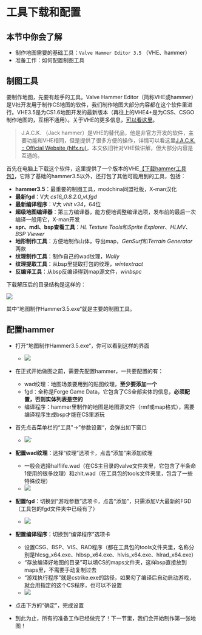 # 工具下载和配置

## 本节中你会了解
- 制作地图需要的基础工具：```Valve Hammer Editor 3.5``` （VHE、hammer）
- 准备工作：如何配置制图工具

## 制图工具
要制作地图，先要有趁手的工具。Valve Hammer Editor（简称VHE或hammer）是V社开发用于制作CS地图的软件，我们制作地图大部分内容都在这个软件里进行。VHE3.5是为CS1.6地图开发的最新版本（再往上的VHE4+是为CSS、CSGO制作地图的，互相不通用）。关于VHE的更多信息，[可以看这里](wiki/vhe)。
> J.A.C.K. （Jack hammer）是VHE的替代品，他是非官方开发的软件，主要功能和VHE相同，但是提供了很多方便的操作，详情可以看这里[J.A.C.K. :: Official Website (hlfx.ru)](https://jack.hlfx.ru/en/)，本文依旧针对VHE做讲解，但大部分内容是互通的。

首先在电脑上下载这个软件，这里提供了一个版本的VHE[【下载hammer工具包】](resources/CS地图制作工具包%202023.03.21.zip)，它除了基础的hammer3.5以外，还打包了其他可能用到的工具，包括：
- **hammer3.5**：最重要的制图工具，modchina同盟社版，X-man汉化
- **最新fgd**：V大 *cs16_0.8.2.0_vl.fgd*
- **最新编译程序**：V大 *vhlt v34*，64位
- **超级地图编译器**：第三方编译器，能方便地调整编译选项，发布前的最后一次编译一般用它，X-man开发
- **spr、mdl、bsp查看工具**：*HL Texture Tools*和*Sprite Explorer*、*HLMV*、*BSP Viewer*
- **地形制作工具**：方便地制作山体，导出map，*GenSurf*和*Terrain Generator*两款
- **纹理制作工具**：制作自己的wad纹理，*Wally*
- **纹理提取工具**：从bsp里提取打包的纹理，*wintextract*
- **反编译工具**：从bsp反编译得到map源文件，*winbspc*

下载解压后的目录结构是这样的：

![](../images/vhe_toolkit_folder.png)

其中“地图制作Hammer3.5.exe“就是主要的制图工具。

## 配置hammer
- 打开“地图制作Hammer3.5.exe“，你可以看到这样的界面
	- ![](../images/hammer_layout.png)
- 在正式开始做图之前，需要先配置hammer，一共要配置的有：
	- wad纹理：地图场景要用到的贴图纹理，**至少要添加一个**
	- fgd：全称是Forge Game Data，它包含了CS全部实体的信息，**必须配置，否则实体列表是空的**
	- 编译程序：hammer里制作的地图是地图源文件（rmf或map格式），需要编译程序生成bsp才能在CS里游玩

- 首先点击菜单栏的“工具"→”参数设置“，会弹出如下窗口
	- ![](../images/hammer_setting.png)`
- **配置wad纹理**：选择“纹理”选项卡，点击“添加”来添加纹理
	- 一般会选择halflife.wad（在CS主目录的valve文件夹里，它包含了半条命1使用的很多纹理）和zhlt.wad（在工具包的tools文件夹里，包含了一些特殊纹理）
	- ![](../images/hammer_setting_wad.png)
- **配置fgd**：切换到“游戏参数”选项卡，点击“添加”，只需添加V大最新的FGD（工具包的fgd文件夹中已经有了）
	- ![](../images/hammer_setting_fgd.png)
- **配置编译程序**：切换到“编译程序”选项卡
	- 设置CSG、BSP、VIS、RAD程序（都在工具包的tools文件夹里，名称分别是hlcsg_x64.exe、hlbsp_x64.exe、hlvis_x64.exe、hlrad_x64.exe）
	- “存放编译好地图的目录”可以填CS的maps文件夹，这样bsp直接放到maps里，不需要手动复制过去
	- “游戏执行程序”就是cstrike.exe的路径，如果勾了编译后自动启动游戏，就会用指定的这个CS程序，也可以不设置
	- ![](../images/hammer_setting_compile.png)
- 点击下方的“确定”，完成设置
- 到此为止，所有的准备工作已经做完了！下一节里，我们会开始制作第一张地图！